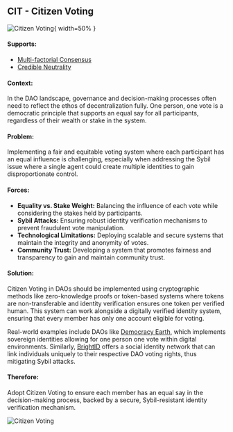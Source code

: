 ## CIT - Citizen Voting

![Citizen Voting](output/illustrations/citizen_voting.png){ width=50% }

#### Supports:
* [Multi-factorial Consensus](/patterns/multi_factorial_consensus.html)
* [Credible Neutrality](/patterns/credible_neutrality.html)

#### Context:
In the DAO landscape, governance and decision-making processes often need to reflect the ethos of decentralization fully. One person, one vote is a democratic principle that supports an equal say for all participants, regardless of their wealth or stake in the system.

#### Problem:
Implementing a fair and equitable voting system where each participant has an equal influence is challenging, especially when addressing the Sybil issue where a single agent could create multiple identities to gain disproportionate control.

#### Forces:

- **Equality vs. Stake Weight:** Balancing the influence of each vote while considering the stakes held by participants.
- **Sybil Attacks:** Ensuring robust identity verification mechanisms to prevent fraudulent vote manipulation.
- **Technological Limitations:** Deploying scalable and secure systems that maintain the integrity and anonymity of votes.
- **Community Trust:** Developing a system that promotes fairness and transparency to gain and maintain community trust.

#### Solution:
Citizen Voting in DAOs should be implemented using cryptographic methods like zero-knowledge proofs or token-based systems where tokens are non-transferable and identity verification ensures one token per verified human. This system can work alongside a digitally verified identity system, ensuring that every member has only one account eligible for voting.

Real-world examples include DAOs like [Democracy Earth](https://www.democracy.earth/), which implements sovereign identities allowing for one person one vote within digital environments. Similarly, [BrightID](https://www.brightid.org/) offers a social identity network that can link individuals uniquely to their respective DAO voting rights, thus mitigating Sybil attacks.

#### Therefore:
Adopt Citizen Voting to ensure each member has an equal say in the decision-making process, backed by a secure, Sybil-resistant identity verification mechanism.


![Citizen Voting](output/citizen_voting_specific_graph.png)